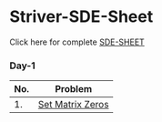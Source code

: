 # Striver-SDE-Sheet

Click here for complete [SDE-SHEET](https://takeuforward.org/interviews/strivers-sde-sheet-top-coding-interview-problems/)

### Day-1

| No. | Problem                                       |
| --- | --------------------------------------------- |
| 1.  | [Set Matrix Zeros](DAY_1/1_setMatrixZeros.md) |
